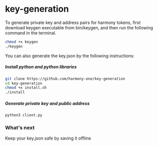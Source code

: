 # key-generation
To generate private key and address pairs for harmony tokens, 
first download keygen executable from bin/keygen, and then run the following command in the terminal.
```bash
chmod +x keygen
./keygen
 ```


You can also generate the key.json by the following instructions:
##### Install python and python libraries
```bash
git clone https://github.com/harmony-one/key-generation
cd key-generation 
chmod +x install.sh
./install
```

##### Generate private key and public address 
```bash
python3 client.py
```
### What's next
Keep your key.json safe by saving it offline 

